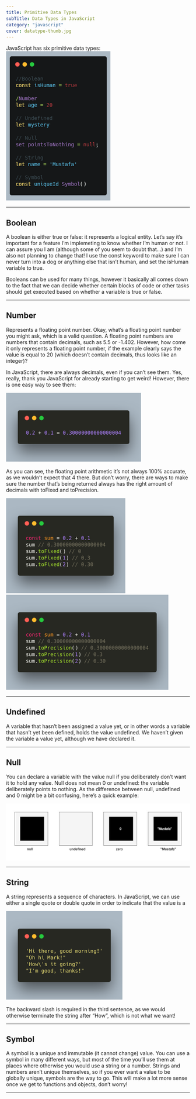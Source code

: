 ```yaml
---
title: Primitive Data Types
subTitle: Data Types in JavaScript
category: "javascript"
cover: datatype-thumb.jpg
---
```


JavaScript has six primitive data types:
![](./carbon1.png)

***
## Boolean

A boolean is either true or false: it represents a logical entity. Let’s say it’s important for a feature I’m implemeting to know whether I’m human or not. I can assure you I am (although some of you seem to doubt that…) and I’m also not planning to change that! I use the const keyword to make sure I can never turn into a dog or anything else that isn’t human, and set the isHuman variable to true. 

Booleans can be used for many things, however it basically all comes down to the fact that we can decide whether certain blocks of code or other tasks should get executed based on whether a variable is true or false. 

***

## Number
Represents a floating point number. Okay, what’s a floating point number you might ask, which is a valid question. A floating point numbers are numbers that contain decimals, such as 5.5 or -1.402. However, how come it only represents a floating point number, if the example clearly says the value is equal to 20 (which doesn’t contain decimals, thus looks like an integer)?

In JavaScript, there are always decimals, even if you can’t see them. Yes, really, thank you JavaScript for already starting to get weird!  However, there is one easy way to see them:

![](./float.png)

As you can see, the floating point arithmetic it’s not always 100% accurate, as we wouldn’t expect that 4 there. But don’t worry, there are ways to make sure the number that’s being returned always has the right amount of decimals with toFixed and toPrecision.

![](./tofixed.png)
![](./toprecision.png)

***

## Undefined
A variable that hasn’t been assigned a value yet, or in other words a variable that hasn’t yet been defined, holds the value undefined. We haven’t given the variable a value yet, although we have declared it. 

***

## Null
You can declare a variable with the value null if you deliberately don’t want it to hold any value. Null does not mean 0 or undefined: the variable deliberately points to nothing. As the difference between null, undefined and 0 might be a bit confusing, here’s a quick example:

![](./nulleg.jpg)

***

## String
A string represents a sequence of characters. In JavaScript, we can use either a single quote or double quote in order to indicate that the value is a 

![](./string.png)

The backward slash is required in the third sentence, as we would otherwise terminate the string after “How”, which is not what we want!

***

## Symbol
A symbol is a unique and immutable (it cannot change) value. You can use a symbol in many different ways, but most of the time you’ll use them at places where otherwise you would use a string or a number. Strings and numbers aren’t unique themselves, so if you ever want a value to be globally unique, symbols are the way to go. This will make a lot more sense once we get to functions and objects, don’t worry! 

---